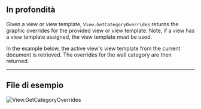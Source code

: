## In profondità
Given a view or view template, `View.GetCategoryOverrides` returns the graphic overrides for the provided view or view template. Note, if a view has a view template assigned, the view template must be used.

In the example below, the active view's view template from the current document is retrieved. The overrides for the wall category are then returned.
___
## File di esempio

![View.GetCategoryOverrides](./Revit.Elements.Views.View.GetCategoryOverrides_img.jpg)
